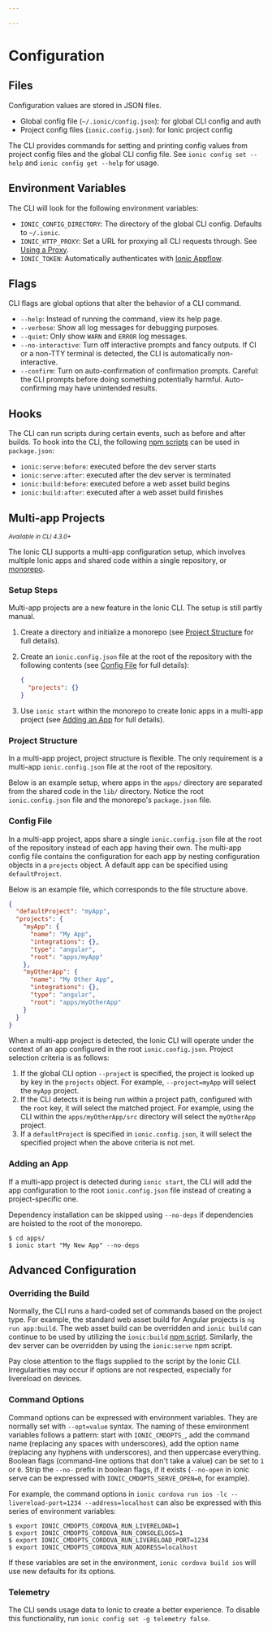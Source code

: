 ```yaml
---

---
```


# Configuration

## Files

Configuration values are stored in JSON files.

* Global config file (`~/.ionic/config.json`): for global CLI config and auth
* Project config files (`ionic.config.json`): for Ionic project config

The CLI provides commands for setting and printing config values from project config files and the global CLI config file. See `ionic config set --help` and `ionic config get --help` for usage.

## Environment Variables

The CLI will look for the following environment variables:

* `IONIC_CONFIG_DIRECTORY`: The directory of the global CLI config. Defaults to `~/.ionic`.
* `IONIC_HTTP_PROXY`: Set a URL for proxying all CLI requests through. See [Using a Proxy](./using-a-proxy).
* `IONIC_TOKEN`: Automatically authenticates with [Ionic Appflow](https://ionicframework.com/appflow).

## Flags

CLI flags are global options that alter the behavior of a CLI command.

* `--help`: Instead of running the command, view its help page.
* `--verbose`: Show all log messages for debugging purposes.
* `--quiet`: Only show `WARN` and `ERROR` log messages.
* `--no-interactive`: Turn off interactive prompts and fancy outputs. If CI or a non-TTY terminal is detected, the CLI is automatically non-interactive.
* `--confirm`: Turn on auto-confirmation of confirmation prompts. Careful: the CLI prompts before doing something potentially harmful. Auto-confirming may have unintended results.

## Hooks

The CLI can run scripts during certain events, such as before and after builds. To hook into the CLI, the following [npm scripts](https://docs.npmjs.com/misc/scripts) can be used in `package.json`:

* `ionic:serve:before`: executed before the dev server starts
* `ionic:serve:after`: executed after the dev server is terminated
* `ionic:build:before`: executed before a web asset build begins
* `ionic:build:after`: executed after a web asset build finishes

## Multi-app Projects

<small>_Available in CLI 4.3.0+_</small>

The Ionic CLI supports a multi-app configuration setup, which involves multiple Ionic apps and shared code within a single repository, or [monorepo](/docs/faq/glossary#monorepo).

### Setup Steps

Multi-app projects are a new feature in the Ionic CLI. The setup is still partly manual.

1. Create a directory and initialize a monorepo (see [Project Structure](#project-structure) for full details).
1. Create an `ionic.config.json` file at the root of the repository with the following contents (see [Config File](#config-file) for full details):

    ```json
    {
      "projects": {}
    }
    ```

1. Use `ionic start` within the monorepo to create Ionic apps in a multi-app project (see [Adding an App](#adding-an-app) for full details).

### Project Structure

In a multi-app project, project structure is flexible. The only requirement is a multi-app `ionic.config.json` file at the root of the repository.

Below is an example setup, where apps in the `apps/` directory are separated from the shared code in the `lib/` directory. Notice the root `ionic.config.json` file and the monorepo's `package.json` file.

 <file-tree>
     <file-tree-directory name="apps">
         <file-tree-directory name="myApp" collapsed></file-tree-directory>
         <file-tree-directory name="myOtherApp" collapsed></file-tree-directory>
     </file-tree-directory>
     <file-tree-directory name="lib" collapsed></file-tree-directory>
     <file-tree-file name="ionic.config.json"></file-tree-file>
     <file-tree-file name="package.json"></file-tree-file>
 </file-tree>

### Config File

In a multi-app project, apps share a single `ionic.config.json` file at the root of the repository instead of each app having their own. The multi-app config file contains the configuration for each app by nesting configuration objects in a `projects` object. A default app can be specified using `defaultProject`.

Below is an example file, which corresponds to the file structure above.

```json
{
  "defaultProject": "myApp",
  "projects": {
    "myApp": {
      "name": "My App",
      "integrations": {},
      "type": "angular",
      "root": "apps/myApp"
    },
    "myOtherApp": {
      "name": "My Other App",
      "integrations": {},
      "type": "angular",
      "root": "apps/myOtherApp"
    }
  }
}
```

When a multi-app project is detected, the Ionic CLI will operate under the context of an app configured in the root `ionic.config.json`. Project selection criteria is as follows:

1. If the global CLI option `--project` is specified, the project is looked up by key in the `projects` object. For example, `--project=myApp` will select the `myApp` project.
1. If the CLI detects it is being run within a project path, configured with the `root` key, it will select the matched project. For example, using the CLI within the `apps/myOtherApp/src` directory will select the `myOtherApp` project.
1. If a `defaultProject` is specified in `ionic.config.json`, it will select the specified project when the above criteria is not met.

### Adding an App

If a multi-app project is detected during `ionic start`, the CLI will add the app configuration to the root `ionic.config.json` file instead of creating a project-specific one.

Dependency installation can be skipped using `--no-deps` if dependencies are hoisted to the root of the monorepo.

```shell
$ cd apps/
$ ionic start "My New App" --no-deps
```

## Advanced Configuration

### Overriding the Build

Normally, the CLI runs a hard-coded set of commands based on the project type. For example, the standard web asset build for Angular projects is `ng run app:build`. The web asset build can be overridden and `ionic build` can continue to be used by utilizing the `ionic:build` [npm script](https://docs.npmjs.com/misc/scripts). Similarly, the dev server can be overridden by using the `ionic:serve` npm script.

Pay close attention to the flags supplied to the script by the Ionic CLI. Irregularities may occur if options are not respected, especially for livereload on devices.

### Command Options

Command options can be expressed with environment variables. They are normally set with `--opt=value` syntax. The naming of these environment variables follows a pattern: start with `IONIC_CMDOPTS_`, add the command name (replacing any spaces with underscores), add the option name (replacing any hyphens with underscores), and then uppercase everything. Boolean flags (command-line options that don't take a value) can be set to `1` or `0`. Strip the `--no-` prefix in boolean flags, if it exists (`--no-open` in ionic serve can be expressed with `IONIC_CMDOPTS_SERVE_OPEN=0`, for example).

For example, the command options in `ionic cordova run ios -lc --livereload-port=1234 --address=localhost` can also be expressed with this series of environment variables:

```shell
$ export IONIC_CMDOPTS_CORDOVA_RUN_LIVERELOAD=1
$ export IONIC_CMDOPTS_CORDOVA_RUN_CONSOLELOGS=1
$ export IONIC_CMDOPTS_CORDOVA_RUN_LIVERELOAD_PORT=1234
$ export IONIC_CMDOPTS_CORDOVA_RUN_ADDRESS=localhost
```

If these variables are set in the environment, `ionic cordova build ios` will use new defaults for its options.

### Telemetry

The CLI sends usage data to Ionic to create a better experience. To disable this functionality, run `ionic config set -g telemetry false`.
